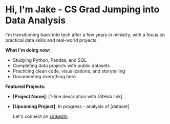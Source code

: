 # Hi, I'm Jake - CS Grad Jumping into Data Analysis

I'm transitioning back into tech after a few years in ministry, with a focus on practical data skills and real-world projects.

**What I'm doing now:**
- Studying Python, Pandas, and SQL
- Completing data projects with public datasets
- Practicing clean code, visualizations, and storytelling
- Documenting everything here

**Featured Projects:**
- **[Project Name]**: [1-line description with GitHub link]
- **[Upcoming Project]**: In progress - analysis of [dataset]

  Let's connect on [LinkedIn](www.linkedin.com/in/jake-whitehead-b6a1b4122).
